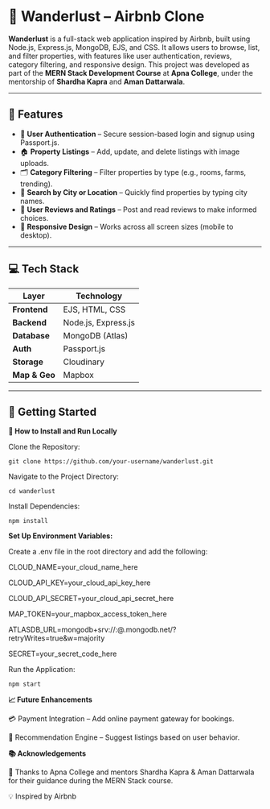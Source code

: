 # 🏡 Wanderlust – Airbnb Clone

**Wanderlust** is a full-stack web application inspired by Airbnb, built using Node.js, Express.js, MongoDB, EJS, and CSS. It allows users to browse, list, and filter properties, with features like user authentication, reviews, category filtering, and responsive design. This project was developed as part of the **MERN Stack Development Course** at **Apna College**, under the mentorship of **Shardha Kapra** and **Aman Dattarwala**.

---

## 🌟 Features

- 🔐 **User Authentication** – Secure session-based login and signup using Passport.js.
- 🏠 **Property Listings** – Add, update, and delete listings with image uploads.
- 🗂️ **Category Filtering** – Filter properties by type (e.g., rooms, farms, trending).
- 🔎 **Search by City or Location** – Quickly find properties by typing city names.
- 📝 **User Reviews and Ratings** – Post and read reviews to make informed choices.
- 📱 **Responsive Design** – Works across all screen sizes (mobile to desktop).

---

## 💻 Tech Stack

| Layer       | Technology       |
|-------------|------------------|
| **Frontend** | EJS, HTML, CSS     |
| **Backend**  | Node.js, Express.js |
| **Database** | MongoDB (Atlas)   |
| **Auth**     | Passport.js       |
| **Storage**  | Cloudinary        |
| **Map & Geo**| Mapbox            |

---

## 🚀 Getting Started

**🚀 How to Install and Run Locally**

Clone the Repository:

```git clone https://github.com/your-username/wanderlust.git```

Navigate to the Project Directory:

```cd wanderlust```

Install Dependencies:

```npm install```

**Set Up Environment Variables:**

Create a .env file in the root directory and add the following:

CLOUD_NAME=your_cloud_name_here

CLOUD_API_KEY=your_cloud_api_key_here

CLOUD_API_SECRET=your_cloud_api_secret_here

MAP_TOKEN=your_mapbox_access_token_here

ATLASDB_URL=mongodb+srv://<username>:<password>@<cluster-name>.mongodb.net/<database-name>?retryWrites=true&w=majority

SECRET=your_secret_code_here

Run the Application:

```npm start``` 

**📈 Future Enhancements**

💳 Payment Integration – Add online payment gateway for bookings.

🧠 Recommendation Engine – Suggest listings based on user behavior.

**📚 Acknowledgements**

🙏 Thanks to Apna College and mentors Shardha Kapra & Aman Dattarwala for their guidance during the MERN Stack course.

💡 Inspired by Airbnb
